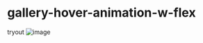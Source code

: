 # gallery-hover-animation-w-flex
tryout
![image](https://user-images.githubusercontent.com/39153775/176155827-9b45453b-5bbb-49e3-8877-e5c7899155d2.png)
